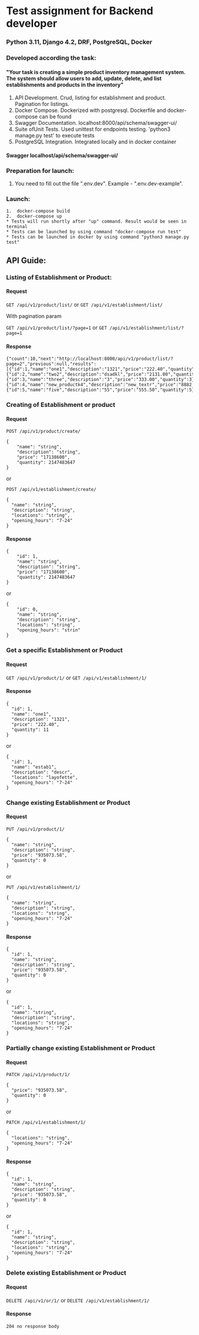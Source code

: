 
# Test assignment for Backend developer
### Python 3.11, Django 4.2, DRF, PostgreSQL, Docker

### Developed according the task:

#### "Your task is creating a simple product inventory management system. The system should allow users to add, update, delete, and list establishments and products in the inventory"
1. API Development. Crud, listing for establishment and product. Pagination for listings.
2. Docker Compose. Dockerized with postgresql. Dockerfile and docker-compose can be found
3. Swagger Documentation. localhost:8000/api/schema/swagger-ui/
4. Suite ofUnit Tests. Used unittest for endpoints testing. 'python3 manage.py test' to execute tests
5. PostgreSQL Integration. Integrated locally and in docker container


#### Swagger localhost/api/schema/swagger-ui/

### Preparation for launch:
1. You need to fill out the file ".env.dev". Example - ".env.dev-example". 

### Launch:
    1.  docker-compose build
    2.  docker-compose up
    * Tests will run shortly after "up" command. Result would be seen in terminal
    * Tests can be launched by using command "docker-compose run test"
    * Tests can be launched in docker by using command "python3 manage.py test"

## API Guide:


### Listing of Establishment or Product:

#### Request

`GET /api/v1/product/list/` 
or
`GET /api/v1/establishment/list/`

With pagination param

`GET /api/v1/product/list/?page=1` 
or
`GET /api/v1/establishment/list/?page=1`

#### Response
    
    {"count":10,"next":"http://localhost:8000/api/v1/product/list/?page=2","previous":null,"results":[{"id":1,"name":"one1","description":"1321","price":"222.40","quantity":11},{"id":2,"name":"two2","description":"dsadkl","price":"2131.00","quantity":1},{"id":3,"name":"three","description":"3","price":"333.00","quantity":3},{"id":4,"name":"new_productk4","description":"new_textr","price":"8882.00","quantity":42},{"id":5,"name":"five","description":"55","price":"555.50","quantity":5}]}


### Creating of Establishment or product

#### Request

`POST /api/v1/product/create/` 
    
    {
        "name": "string",
        "description": "string",
        "price": "17138600",
        "quantity": 2147483647
    }

or

`POST /api/v1/establishment/create/`

    {
      "name": "string",
      "description": "string",
      "locations": "string",
      "opening_hours": "7-24"
    }

#### Response

    {
        "id": 1,
        "name": "string",
        "description": "string",
        "price": "17138600",
        "quantity": 2147483647
    }

or

    {
        "id": 0,
        "name": "string",
        "description": "string",
        "locations": "string",
        "opening_hours": "strin"
    }


### Get a specific Establishment or Product

#### Request

`GET /api/v1/product/1/` 
or
`GET /api/v1/establishment/1/`

#### Response
    {
      "id": 1,
      "name": "one1",
      "description": "1321",
      "price": "222.40",
      "quantity": 11
    }

or

    {
      "id": 1,
      "name": "estab1",
      "description": "descr",
      "locations": "layofette",
      "opening_hours": "7-24"
    }

### Change existing Establishment or Product

#### Request
    
`PUT /api/v1/product/1/` 

    {
      "name": "string",
      "description": "string",
      "price": "935073.58",
      "quantity": 0
    }

or

`PUT /api/v1/establishment/1/` 

    {
      "name": "string",
      "description": "string",
      "locations": "string",
      "opening_hours": "7-24"
    }

#### Response

    {
      "id": 1,
      "name": "string",
      "description": "string",
      "price": "935073.58",
      "quantity": 0
    }

or

    {
      "id": 1,
      "name": "string",
      "description": "string",
      "locations": "string",
      "opening_hours": "7-24"
    }


### Partially change existing Establishment or Product

#### Request
    
`PATCH /api/v1/product/1/` 

    {
      "price": "935073.58",
      "quantity": 0
    }

or

`PATCH /api/v1/establishment/1/` 

    {
      "locations": "string",
      "opening_hours": "7-24"
    }

#### Response

    {
      "id": 1,
      "name": "string",
      "description": "string",
      "price": "935073.58",
      "quantity": 0
    }

or

    {
      "id": 1,
      "name": "string",
      "description": "string",
      "locations": "string",
      "opening_hours": "7-24"
    }


### Delete existing Establishment or Product

#### Request

`DELETE /api/v1/or/1/`
or
`DELETE /api/v1/establishment/1/`

#### Response
    204 no response body
